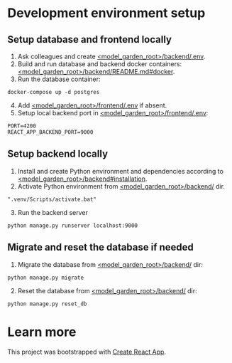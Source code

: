 # Development environment setup

## Setup database and frontend locally
1. Ask colleagues and create [<model_garden_root>/backend/.env](.env).
2. Build and run database and backend docker containers:
[<model_garden_root>/backend/README.md#docker](../backend/README.md#docker).
3. Run the database container:
```
docker-compose up -d postgres
```
4. Add [<model_garden_root>/frontend/.env](.env) if absent.
5. Setup local backend port in [<model_garden_root>/frontend/.env](.env):
```
PORT=4200
REACT_APP_BACKEND_PORT=9000
```

## Setup backend locally
1. Install and create Python environment and dependencies according to
[<model_garden_root>/backend#installation](../backend#installation).
2. Activate Python environment from [<model_garden_root>/backend/](backend) dir.
```
".venv/Scripts/activate.bat"
```
3. Run the backend server
```
python manage.py runserver localhost:9000
```

## Migrate and reset the database if needed
1. Migrate the database from [<model_garden_root>/backend/](backend) dir:
```
python manage.py migrate
```
2. Reset the database from [<model_garden_root>/backend/](backend) dir:
```
python manage.py reset_db
```

# Learn more
This project was bootstrapped with
[Create React App](https://github.com/facebook/create-react-app).
